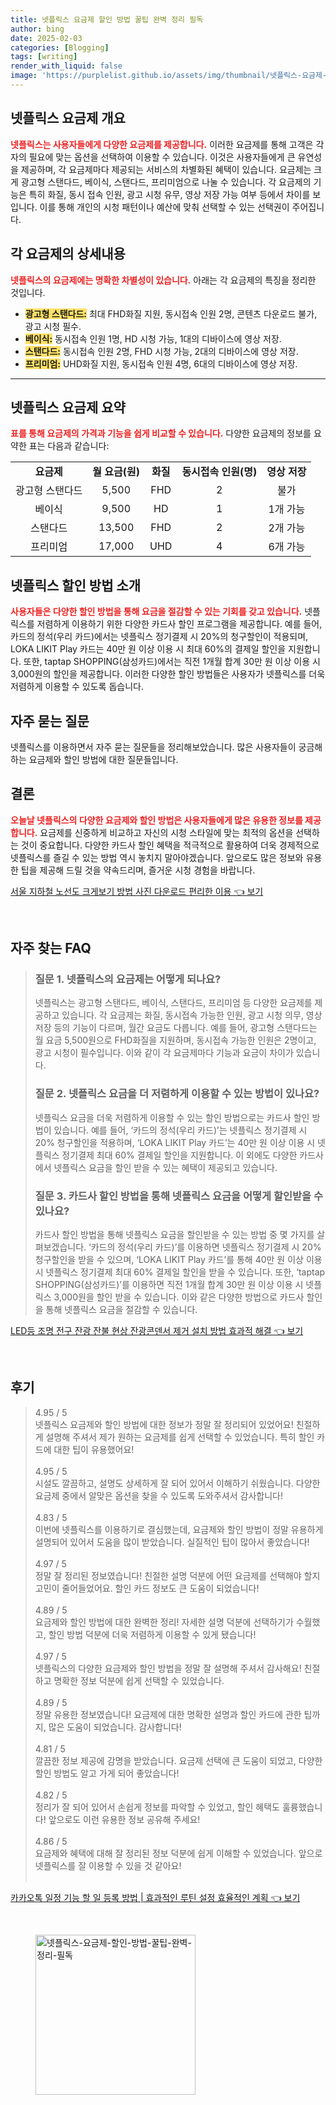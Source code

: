 ```yaml
---
title: 넷플릭스 요금제 할인 방법 꿀팁 완벽 정리 필독
author: bing
date: 2025-02-03
categories: [Blogging]
tags: [writing]
render_with_liquid: false
image: 'https://purplelist.github.io/assets/img/thumbnail/넷플릭스-요금제-할인-방법-꿀팁-완벽-정리-필독.webp'
---
```



<h2 id='넷플릭스 요금제 개요'>넷플릭스 요금제 개요</h2>

<p><b><span style="color: #ee2323;">넷플릭스는 사용자들에게 다양한 요금제를 제공합니다.</span></b> 이러한 요금제를 통해 고객은 각자의 필요에 맞는 옵션을 선택하여 이용할 수 있습니다. 이것은 사용자들에게 큰 유연성을 제공하며, 각 요금제마다 제공되는 서비스의 차별화된 혜택이 있습니다. 요금제는 크게 광고형 스탠다드, 베이식, 스탠다드, 프리미엄으로 나눌 수 있습니다. 각 요금제의 기능은 특히 화질, 동시 접속 인원, 광고 시청 유무, 영상 저장 가능 여부 등에서 차이를 보입니다. 이를 통해 개인의 시청 패턴이나 예산에 맞춰 선택할 수 있는 선택권이 주어집니다.</p>

<h2 id='각 요금제의 상세내용'>각 요금제의 상세내용</h2>

<p><b><span style="color: #ee2323;">넷플릭스의 요금제에는 명확한 차별성이 있습니다.</span></b> 아래는 각 요금제의 특징을 정리한 것입니다.</p>

<ul>
    <li><b><span style="background-color: #ffe066;">광고형 스탠다드:</span></b> 최대 FHD화질 지원, 동시접속 인원 2명, 콘텐츠 다운로드 불가, 광고 시청 필수.</li>
    <li><b><span style="background-color: #ffe066;">베이식:</span></b> 동시접속 인원 1명, HD 시청 가능, 1대의 디바이스에 영상 저장.</li>
    <li><b><span style="background-color: #ffe066;">스탠다드:</span></b> 동시접속 인원 2명, FHD 시청 가능, 2대의 디바이스에 영상 저장.</li>
    <li><b><span style="background-color: #ffe066;">프리미엄:</span></b> UHD화질 지원, 동시접속 인원 4명, 6대의 디바이스에 영상 저장.</li>
</ul>

<hr />

<h2 id='넷플릭스 요금제 요약'>넷플릭스 요금제 요약</h2>

<p><b><span style="color: #ee2323;">표를 통해 요금제의 가격과 기능을 쉽게 비교할 수 있습니다.</span></b> 다양한 요금제의 정보를 요약한 표는 다음과 같습니다:</p>

<table>
    <tr>
        <td style="text-align: center; height: 17px;"><b>요금제</b></td>
        <td style="text-align: center; height: 17px;"><b>월 요금(원)</b></td>
        <td style="text-align: center; height: 17px;"><b>화질</b></td>
        <td style="text-align: center; height: 17px;"><b>동시접속 인원(명)</b></td>
        <td style="text-align: center; height: 17px;"><b>영상 저장</b></td>
    </tr>
    <tr>
        <td style="text-align: center; height: 17px;">광고형 스탠다드</td>
        <td style="text-align: center; height: 17px;">5,500</td>
        <td style="text-align: center; height: 17px;">FHD</td>
        <td style="text-align: center; height: 17px;">2</td>
        <td style="text-align: center; height: 17px;">불가</td>
    </tr>
    <tr>
        <td style="text-align: center; height: 17px;">베이식</td>
        <td style="text-align: center; height: 17px;">9,500</td>
        <td style="text-align: center; height: 17px;">HD</td>
        <td style="text-align: center; height: 17px;">1</td>
        <td style="text-align: center; height: 17px;">1개 가능</td>
    </tr>
    <tr>
        <td style="text-align: center; height: 17px;">스탠다드</td>
        <td style="text-align: center; height: 17px;">13,500</td>
        <td style="text-align: center; height: 17px;">FHD</td>
        <td style="text-align: center; height: 17px;">2</td>
        <td style="text-align: center; height: 17px;">2개 가능</td>
    </tr>
    <tr>
        <td style="text-align: center; height: 17px;">프리미엄</td>
        <td style="text-align: center; height: 17px;">17,000</td>
        <td style="text-align: center; height: 17px;">UHD</td>
        <td style="text-align: center; height: 17px;">4</td>
        <td style="text-align: center; height: 17px;">6개 가능</td>
    </tr>
</table>

<h2 id='넷플릭스 할인 방법 소개'>넷플릭스 할인 방법 소개</h2>

<p><b><span style="color: #ee2323;">사용자들은 다양한 할인 방법을 통해 요금을 절감할 수 있는 기회를 갖고 있습니다.</span></b> 넷플릭스를 저렴하게 이용하기 위한 다양한 카드사 할인 프로그램을 제공합니다. 예를 들어, 카드의 정석(우리 카드)에서는 넷플릭스 정기결제 시 20%의 청구할인이 적용되며, LOKA LIKIT Play 카드는 40만 원 이상 이용 시 최대 60%의 결제일 할인을 지원합니다. 또한, taptap SHOPPING(삼성카드)에서는 직전 1개월 합계 30만 원 이상 이용 시 3,000원의 할인을 제공합니다. 이러한 다양한 할인 방법들은 사용자가 넷플릭스를 더욱 저렴하게 이용할 수 있도록 돕습니다.</p>

<h2 id='자주 묻는 질문'>자주 묻는 질문</h2>

<p>넷플릭스를 이용하면서 자주 묻는 질문들을 정리해보았습니다. 많은 사용자들이 궁금해 하는 요금제와 할인 방법에 대한 질문들입니다.</p>

<h2 id='결론'>결론</h2>

<p><b><span style="color: #ee2323;">오늘날 넷플릭스의 다양한 요금제와 할인 방법은 사용자들에게 많은 유용한 정보를 제공합니다.</span></b> 요금제를 신중하게 비교하고 자신의 시청 스타일에 맞는 최적의 옵션을 선택하는 것이 중요합니다. 다양한 카드사 할인 혜택을 적극적으로 활용하여 더욱 경제적으로 넷플릭스를 즐길 수 있는 방법 역시 놓치지 말아야겠습니다. 앞으로도 많은 정보와 유용한 팁을 제공해 드릴 것을 약속드리며, 즐거운 시청 경험을 바랍니다.</p>


<p><a class="click-button" title="서울 지하철 노선도 크게보기 방법 사진 다운로드 편리한 이용" href="https://purplelist.github.io/posts/%EC%84%9C%EC%9A%B8-%EC%A7%80%ED%95%98%EC%B2%A0-%EB%85%B8%EC%84%A0%EB%8F%84-%ED%81%AC%EA%B2%8C%EB%B3%B4%EA%B8%B0-%EB%B0%A9%EB%B2%95-%EC%82%AC%EC%A7%84-%EB%8B%A4%EC%9A%B4%EB%A1%9C%EB%93%9C-%ED%8E%B8%EB%A6%AC%ED%95%9C-%EC%9D%B4%EC%9A%A9/" rel="dofollow">서울 지하철 노선도 크게보기 방법 사진 다운로드 편리한 이용 👈 보기</a></p><br>
<h2 id='자주_찾는_FAQ'>자주 찾는 FAQ</h2>
<div itemscope="" itemtype="https://schema.org/FAQPage">
<blockquote>
<div itemscope="" itemprop="mainEntity" itemtype="https://schema.org/Question">
<h3 itemprop="name">질문 1. 넷플릭스의 요금제는 어떻게 되나요?</h3>
<div itemscope="" itemprop="acceptedAnswer" itemtype="https://schema.org/Answer">
<span itemprop="text">
<p>넷플릭스는 광고형 스탠다드, 베이식, 스탠다드, 프리미엄 등 다양한 요금제를 제공하고 있습니다. 각 요금제는 화질, 동시접속 가능한 인원, 광고 시청 의무, 영상 저장 등의 기능이 다르며, 월간 요금도 다릅니다. 예를 들어, 광고형 스탠다드는 월 요금 5,500원으로 FHD화질을 지원하며, 동시접속 가능한 인원은 2명이고, 광고 시청이 필수입니다. 이와 같이 각 요금제마다 기능과 요금이 차이가 있습니다.</p>
</span>
</div>
</div>
<div itemscope="" itemprop="mainEntity" itemtype="https://schema.org/Question">
<h3 itemprop="name">질문 2. 넷플릭스 요금을 더 저렴하게 이용할 수 있는 방법이 있나요?</h3>
<div itemscope="" itemprop="acceptedAnswer" itemtype="https://schema.org/Answer">
<span itemprop="text">
<p>넷플릭스 요금을 더욱 저렴하게 이용할 수 있는 할인 방법으로는 카드사 할인 방법이 있습니다. 예를 들어, ‘카드의 정석(우리 카드)’는 넷플릭스 정기결제 시 20% 청구할인을 적용하며, ‘LOKA LIKIT Play 카드’는 40만 원 이상 이용 시 넷플릭스 정기결제 최대 60% 결제일 할인을 지원합니다. 이 외에도 다양한 카드사에서 넷플릭스 요금을 할인 받을 수 있는 혜택이 제공되고 있습니다.</p>
</span>
</div>
</div>
<div itemscope="" itemprop="mainEntity" itemtype="https://schema.org/Question">
<h3 itemprop="name">질문 3. 카드사 할인 방법을 통해 넷플릭스 요금을 어떻게 할인받을 수 있나요?</h3>
<div itemscope="" itemprop="acceptedAnswer" itemtype="https://schema.org/Answer">
<span itemprop="text">
<p>카드사 할인 방법을 통해 넷플릭스 요금을 할인받을 수 있는 방법 중 몇 가지를 살펴보겠습니다. ‘카드의 정석(우리 카드)’를 이용하면 넷플릭스 정기결제 시 20% 청구할인을 받을 수 있으며, ‘LOKA LIKIT Play 카드’를 통해 40만 원 이상 이용 시 넷플릭스 정기결제 최대 60% 결제일 할인을 받을 수 있습니다. 또한, ‘taptap SHOPPING(삼성카드)’를 이용하면 직전 1개월 합계 30만 원 이상 이용 시 넷플릭스 3,000원을 할인 받을 수 있습니다. 이와 같은 다양한 방법으로 카드사 할인을 통해 넷플릭스 요금을 절감할 수 있습니다.</p>
</span>
</div>
</div>
</blockquote>
</div>
<p><a class="click-button" title="LED등 조명 전구 잔광 잔불 현상 잔광콘덴서 제거 설치 방법 효과적 해결" href="https://purplelist.github.io/posts/LED%EB%93%B1-%EC%A1%B0%EB%AA%85-%EC%A0%84%EA%B5%AC-%EC%9E%94%EA%B4%91-%EC%9E%94%EB%B6%88-%ED%98%84%EC%83%81-%EC%9E%94%EA%B4%91%EC%BD%98%EB%8D%B4%EC%84%9C-%EC%A0%9C%EA%B1%B0-%EC%84%A4%EC%B9%98-%EB%B0%A9%EB%B2%95-%ED%9A%A8%EA%B3%BC%EC%A0%81-%ED%95%B4%EA%B2%B0/" rel="dofollow">LED등 조명 전구 잔광 잔불 현상 잔광콘덴서 제거 설치 방법 효과적 해결 👈 보기</a></p><br>
<h2 id='후기'>후기</h2>
<div itemscope itemtype="https://schema.org/Product">
  <blockquote>
  <div itemprop="review" itemscope itemtype="https://schema.org/Review">
      <div itemprop="reviewRating" itemscope itemtype="https://schema.org/Rating"> <span itemprop="ratingValue">4.95</span> / <span itemprop="bestRating">5</span> </div>
      <span itemprop="reviewBody">넷플릭스 요금제와 할인 방법에 대한 정보가 정말 잘 정리되어 있었어요! 친절하게 설명해 주셔서 제가 원하는 요금제를 쉽게 선택할 수 있었습니다. 특히 할인 카드에 대한 팁이 유용했어요!</span>
  </div>
  <br>
  <div itemprop="review" itemscope itemtype="https://schema.org/Review">
      <div itemprop="reviewRating" itemscope itemtype="https://schema.org/Rating"> <span itemprop="ratingValue">4.95</span> / <span itemprop="bestRating">5</span> </div>
      <span itemprop="reviewBody">시설도 깔끔하고, 설명도 상세하게 잘 되어 있어서 이해하기 쉬웠습니다. 다양한 요금제 중에서 알맞은 옵션을 찾을 수 있도록 도와주셔서 감사합니다!</span>
  </div>
  <br>
  <div itemprop="review" itemscope itemtype="https://schema.org/Review">
      <div itemprop="reviewRating" itemscope itemtype="https://schema.org/Rating"> <span itemprop="ratingValue">4.83</span> / <span itemprop="bestRating">5</span> </div>
      <span itemprop="reviewBody">이번에 넷플릭스를 이용하기로 결심했는데, 요금제와 할인 방법이 정말 유용하게 설명되어 있어서 도움을 많이 받았습니다. 실질적인 팁이 많아서 좋았습니다!</span>
  </div>
  <br>
  <div itemprop="review" itemscope itemtype="https://schema.org/Review">
      <div itemprop="reviewRating" itemscope itemtype="https://schema.org/Rating"> <span itemprop="ratingValue">4.97</span> / <span itemprop="bestRating">5</span> </div>
      <span itemprop="reviewBody">정말 잘 정리된 정보였습니다! 친절한 설명 덕분에 어떤 요금제를 선택해야 할지 고민이 줄어들었어요. 할인 카드 정보도 큰 도움이 되었습니다!</span>
  </div>
  <br>
  <div itemprop="review" itemscope itemtype="https://schema.org/Review">
      <div itemprop="reviewRating" itemscope itemtype="https://schema.org/Rating"> <span itemprop="ratingValue">4.89</span> / <span itemprop="bestRating">5</span> </div>
      <span itemprop="reviewBody">요금제와 할인 방법에 대한 완벽한 정리! 자세한 설명 덕분에 선택하기가 수월했고, 할인 방법 덕분에 더욱 저렴하게 이용할 수 있게 됐습니다!</span>
  </div>
  <br>
  <div itemprop="review" itemscope itemtype="https://schema.org/Review">
      <div itemprop="reviewRating" itemscope itemtype="https://schema.org/Rating"> <span itemprop="ratingValue">4.97</span> / <span itemprop="bestRating">5</span> </div>
      <span itemprop="reviewBody">넷플릭스의 다양한 요금제와 할인 방법을 정말 잘 설명해 주셔서 감사해요! 친절하고 명확한 정보 덕분에 쉽게 선택할 수 있었습니다.</span>
  </div>
  <br>
  <div itemprop="review" itemscope itemtype="https://schema.org/Review">
      <div itemprop="reviewRating" itemscope itemtype="https://schema.org/Rating"> <span itemprop="ratingValue">4.89</span> / <span itemprop="bestRating">5</span> </div>
      <span itemprop="reviewBody">정말 유용한 정보였습니다! 요금제에 대한 명확한 설명과 할인 카드에 관한 팁까지, 많은 도움이 되었습니다. 감사합니다!</span>
  </div>
  <br>
  <div itemprop="review" itemscope itemtype="https://schema.org/Review">
      <div itemprop="reviewRating" itemscope itemtype="https://schema.org/Rating"> <span itemprop="ratingValue">4.81</span> / <span itemprop="bestRating">5</span> </div>
      <span itemprop="reviewBody">깔끔한 정보 제공에 감명을 받았습니다. 요금제 선택에 큰 도움이 되었고, 다양한 할인 방법도 알고 가게 되어 좋았습니다!</span>
  </div>
  <br>
  <div itemprop="review" itemscope itemtype="https://schema.org/Review">
      <div itemprop="reviewRating" itemscope itemtype="https://schema.org/Rating"> <span itemprop="ratingValue">4.82</span> / <span itemprop="bestRating">5</span> </div>
      <span itemprop="reviewBody">정리가 잘 되어 있어서 손쉽게 정보를 파악할 수 있었고, 할인 혜택도 훌륭했습니다! 앞으로도 이런 유용한 정보 공유해 주세요!</span>
  </div>
  <br>
  <div itemprop="review" itemscope itemtype="https://schema.org/Review">
      <div itemprop="reviewRating" itemscope itemtype="https://schema.org/Rating"> <span itemprop="ratingValue">4.86</span> / <span itemprop="bestRating">5</span> </div>
      <span itemprop="reviewBody">요금제와 혜택에 대해 잘 정리된 정보 덕분에 쉽게 이해할 수 있었습니다. 앞으로 넷플릭스를 잘 이용할 수 있을 것 같아요!</span>
  </div>
  <br>
  </blockquote>
</div>
<p><a class="click-button" title="카카오톡 일정 기능 할 일 등록 방법 | 효과적인 루틴 설정 효율적인 계획" href="https://purplelist.github.io/posts/%EC%B9%B4%EC%B9%B4%EC%98%A4%ED%86%A1-%EC%9D%BC%EC%A0%95-%EA%B8%B0%EB%8A%A5-%ED%95%A0-%EC%9D%BC-%EB%93%B1%EB%A1%9D-%EB%B0%A9%EB%B2%95-%ED%9A%A8%EA%B3%BC%EC%A0%81%EC%9D%B8-%EB%A3%A8%ED%8B%B4-%EC%84%A4%EC%A0%95-%ED%9A%A8%EC%9C%A8%EC%A0%81%EC%9D%B8-%EA%B3%84%ED%9A%8D/" rel="dofollow">카카오톡 일정 기능 할 일 등록 방법 | 효과적인 루틴 설정 효율적인 계획 👈 보기</a></p><br>
<figure class="image"><img src="https://purplelist.github.io/assets/img/thumbnail/넷플릭스-요금제-할인-방법-꿀팁-완벽-정리-필독.webp" alt="넷플릭스-요금제-할인-방법-꿀팁-완벽-정리-필독" width="256" height="256"></figure>